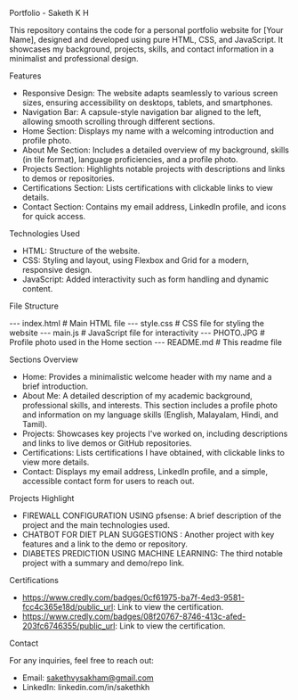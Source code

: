 Portfolio - Saketh K H

This repository contains the code for a personal portfolio website for [Your Name], designed and developed using pure HTML, CSS, and JavaScript. It showcases my background, projects, skills, and contact information in a minimalist and professional design.

Features

- Responsive Design: The website adapts seamlessly to various screen sizes, ensuring accessibility on desktops, tablets, and smartphones.
- Navigation Bar: A capsule-style navigation bar aligned to the left, allowing smooth scrolling through different sections.
- Home Section: Displays my name with a welcoming introduction and profile photo.
- About Me Section: Includes a detailed overview of my background, skills (in tile format), language proficiencies, and a profile photo.
- Projects Section: Highlights notable projects with descriptions and links to demos or repositories.
- Certifications Section: Lists certifications with clickable links to view details.
- Contact Section: Contains my email address, LinkedIn profile, and icons for quick access.

Technologies Used

- HTML: Structure of the website.
- CSS: Styling and layout, using Flexbox and Grid for a modern, responsive design.
- JavaScript: Added interactivity such as form handling and dynamic content.

File Structure

--- index.html       # Main HTML file
--- style.css        # CSS file for styling the website
--- main.js          # JavaScript file for interactivity
--- PHOTO.JPG        # Profile photo used in the Home section
--- README.md        # This readme file

Sections Overview

- Home: Provides a minimalistic welcome header with my name and a brief introduction.
- About Me: A detailed description of my academic background, professional skills, and interests. This section includes a profile photo and information on my language skills (English, Malayalam, Hindi, and Tamil).
- Projects: Showcases key projects I've worked on, including descriptions and links to live demos or GitHub repositories.
- Certifications: Lists certifications I have obtained, with clickable links to view more details.
- Contact: Displays my email address, LinkedIn profile, and a simple, accessible contact form for users to reach out.

Projects Highlight

-  FIREWALL CONFIGURATION USING pfsense: A brief description of the project and the main technologies used.
-  CHATBOT FOR DIET PLAN SUGGESTIONS : Another project with key features and a link to the demo or repository.
-  DIABETES PREDICTION USING MACHINE LEARNING: The third notable project with a summary and demo/repo link.

Certifications

- https://www.credly.com/badges/0cf61975-ba7f-4ed3-9581-fcc4c365e18d/public_url: Link to view the certification.
- https://www.credly.com/badges/08f20767-8746-413c-afed-203fc6746355/public_url: Link to view the certification.

Contact

For any inquiries, feel free to reach out:

- Email: sakethvysakham@gmail.com
- LinkedIn: linkedin.com/in/sakethkh
